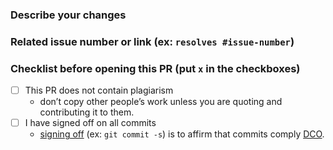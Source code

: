 ### Describe your changes


### Related issue number or link (ex: `resolves #issue-number`)


### Checklist before opening this PR (put `x` in the checkboxes)
- [ ] This PR does not contain plagiarism
  - don’t copy other people’s work unless you are quoting and contributing it to them.
- [ ] I have signed off on all commits 
  - [signing off](https://docs.github.com/en/authentication/managing-commit-signature-verification/signing-commits) (ex: `git commit -s`) is to affirm that commits comply [DCO](https://wiki.linuxfoundation.org/dco).
   
